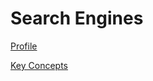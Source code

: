 # Search Engines

[Profile](Search%20Engines%2086ab3385df844334871d5b3dafa8456a/Profile%20a9033ab92dba44ecbb953b39cdb2b0b1.md)

[Key Concepts](Search%20Engines%2086ab3385df844334871d5b3dafa8456a/Key%20Concepts%20c862700b186f4aada89263e11a30ed33.md)

